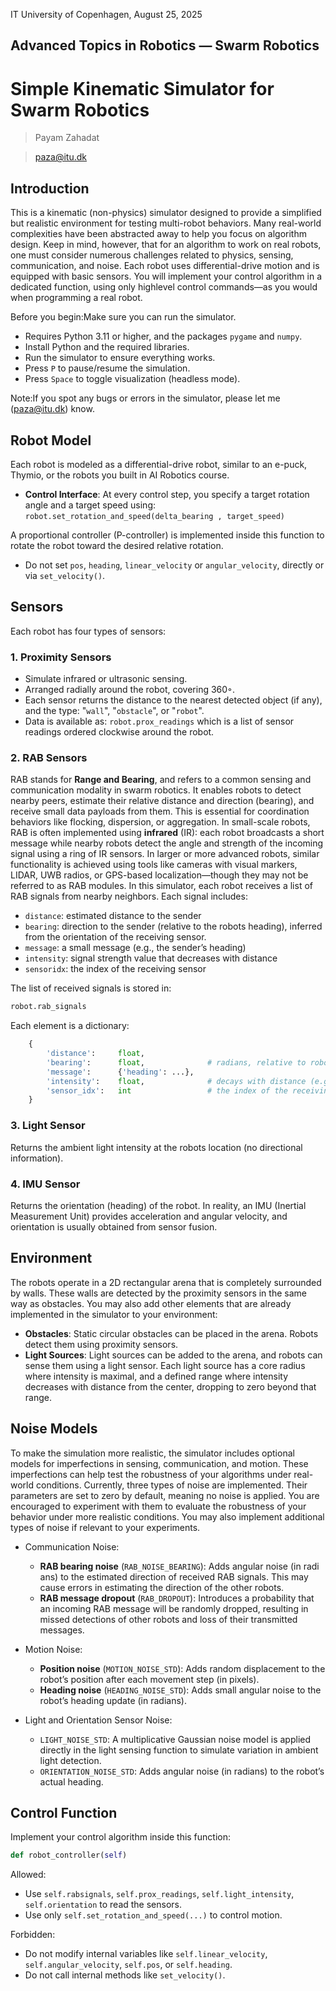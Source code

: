IT University of Copenhagen, August 25, 2025

## Advanced Topics in Robotics — Swarm Robotics

# Simple Kinematic Simulator for Swarm Robotics


> Payam Zahadat

> paza@itu.dk

## Introduction

This is a kinematic (non-physics) simulator designed to provide a simplified but realistic environment for testing multi-robot behaviors. Many real-world complexities have been abstracted away to help you focus on algorithm design. Keep in mind,
however, that for an algorithm to work on real robots, one must consider numerous challenges related to physics, sensing, communication, and noise.
Each robot uses differential-drive motion and is equipped with basic sensors.
You will implement your control algorithm in a dedicated function, using only highlevel control commands—as you would when programming a real robot.

Before you begin:Make sure you can run the simulator.

- Requires Python 3.11 or higher, and the packages `pygame` and `numpy`.
- Install Python and the required libraries.
- Run the simulator to ensure everything works.
- Press `P` to pause/resume the simulation.
- Press `Space` to toggle visualization (headless mode).

Note:If you spot any bugs or errors in the simulator, please let me (paza@itu.dk)
know.

## Robot Model

Each robot is modeled as a differential-drive robot, similar to an e-puck, Thymio,
or the robots you built in AI Robotics course.

- **Control Interface**: At every control step, you specify a target rotation angle and a target speed using: `robot.set_rotation_and_speed(delta_bearing , target_speed)`


A proportional controller (P-controller) is implemented inside this function to rotate the robot toward the desired relative rotation.

- Do not set `pos`, `heading`, `linear_velocity` or `angular_velocity`, directly or via `set_velocity()`.


## Sensors

Each robot has four types of sensors:

### 1. Proximity Sensors

- Simulate infrared or ultrasonic sensing.
- Arranged radially around the robot, covering 360◦.
- Each sensor returns the distance to the nearest detected object (if any), and the type: "`wall`", "`obstacle`", or "`robot`".
- Data is available as: `robot.prox_readings` which is a list of sensor readings ordered clockwise around the robot.

### 2. RAB Sensors

RAB stands for **Range and Bearing**, and refers to a common sensing and communication modality in swarm robotics. It enables robots to detect nearby peers, estimate their relative distance and direction (bearing), and receive small data payloads from them. This is essential for coordination behaviors like flocking, dispersion, or aggregation. In small-scale robots, RAB is often implemented using **infrared** (IR): each robot broadcasts a short message while nearby robots detect the angle and strength of the incoming signal using a ring of IR sensors. In larger or more advanced robots, similar functionality is achieved using tools like cameras with visual markers, LIDAR, UWB radios, or GPS-based localization—though they may not be referred to as RAB modules. In this simulator, each robot receives a list of RAB signals from nearby neighbors. Each signal includes:

- `distance`: estimated distance to the sender
- `bearing`: direction to the sender (relative to the robots heading), inferred from the orientation of the receiving sensor.
- `message`: a small message (e.g., the sender’s heading)
- `intensity`: signal strength value that decreases with distance
- `sensoridx`: the index of the receiving sensor

The list of received signals is stored in:

```py
robot.rab_signals
```
Each element is a dictionary:

```py
	{
		'distance': 	float,
		'bearing': 		float, 				# radians, relative to robot's heading
		'message': 		{'heading': ...},
		'intensity':	float, 				# decays with distance (e.g., ~1 / (d^2 + 1))
		'sensor_idx': 	int 				# the index of the receiving sensor
	}
```

### 3. Light Sensor

Returns the ambient light intensity at the robots location (no directional information).

### 4. IMU Sensor

Returns the orientation (heading) of the robot. In reality, an IMU (Inertial Measurement Unit) provides acceleration and angular velocity, and orientation is usually obtained from sensor fusion.

## Environment

The robots operate in a 2D rectangular arena that is completely surrounded by walls.
These walls are detected by the proximity sensors in the same way as obstacles.
You may also add other elements that are already implemented in the simulator to your environment:

- **Obstacles**: Static circular obstacles can be placed in the arena. Robots detect them using proximity sensors.
- **Light Sources**: Light sources can be added to the arena, and robots can sense them using a light sensor. Each light source has a core radius where intensity is maximal, and a defined range where intensity decreases with distance from the center, dropping to zero beyond that range.

## Noise Models

To make the simulation more realistic, the simulator includes optional models for imperfections in sensing, communication, and motion. These imperfections can help test the robustness of your algorithms under real-world conditions.
Currently, three types of noise are implemented. Their parameters are set to zero by default, meaning no noise is applied. You are encouraged to experiment with them to evaluate the robustness of your behavior under more realistic conditions.
You may also implement additional types of noise if relevant to your experiments.

- Communication Noise:
    - **RAB bearing noise** (`RAB_NOISE_BEARING`): Adds angular noise (in radi       ans) to the estimated direction of received RAB signals. This may cause errors in estimating the direction of the other robots.
    - **RAB message dropout** (`RAB_DROPOUT`): Introduces a probability that an incoming RAB message will be randomly dropped, resulting in missed detections of other robots and loss of their transmitted messages.
- Motion Noise:
    - **Position noise** (`MOTION_NOISE_STD`): Adds random displacement to the robot’s position after each movement step (in pixels).
    - **Heading noise** (`HEADING_NOISE_STD`): Adds small angular noise to the robot’s heading update (in radians).


- Light and Orientation Sensor Noise:
    - `LIGHT_NOISE_STD`: A multiplicative Gaussian noise model is applied directly in the light sensing function to simulate variation in ambient light detection.
    - `ORIENTATION_NOISE_STD`: Adds angular noise (in radians) to the robot’s actual heading.

## Control Function

Implement your control algorithm inside this function:

```py
def robot_controller(self)
```
Allowed:

- Use `self.rabsignals`, `self.prox_readings`, `self.light_intensity`, `self.orientation` to read the sensors.
- Use only `self.set_rotation_and_speed(...)` to control motion.

Forbidden:

- Do not modify internal variables like `self.linear_velocity`, `self.angular_velocity`,
    `self.pos`, or `self.heading`.
- Do not call internal methods like `set_velocity()`.

